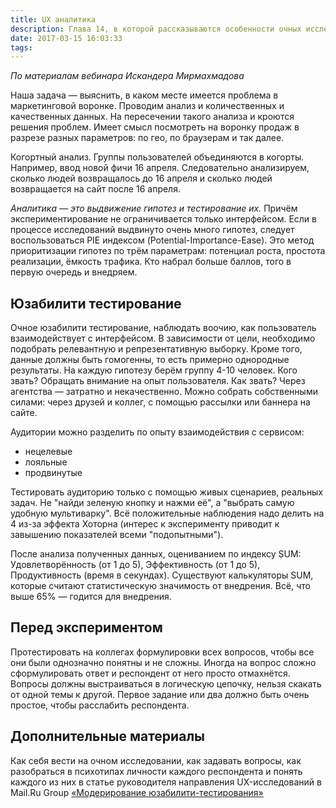 ```yaml
---
title: UX аналитика
description: Глава 14, в которой рассказываются особенности очных исследований для проверки гипотез
date: 2017-03-15 16:03:33
tags:
---
```


_По материалам вебинара Искандера Мирмахмадова_

Наша задача — выяснить, в каком месте имеется проблема в маркетинговой воронке.
Проводим анализ и количественных и качественных данных. На пересечении такого анализа и кроются решения проблем.
Имеет смысл посмотреть на воронку продаж в разрезе разных параметров: по гео, по браузерам и так далее.

Когортный анализ. Группы пользователей объединяются в когорты. Например, ввод новой фичи 16 апреля. Следовательно анализируем, сколько людей возвращалось до 16 апреля и сколько людей возвращается на сайт после 16 апреля.

_Аналитика — это выдвижение гипотез и тестирование их._ Причём экспериментирование не ограничивается только интерфейсом. 
Если в процессе исследований выдвинуто очень много гипотез, следует воспользоваться PIE индексом (Potential-Importance-Ease). Это метод приоритизации гипотез по трём параметрам: потенциал роста, простота реализации, ёмкость трафика. Кто набрал больше баллов, того в первую очередь и внедряем.

## Юзабилити тестирование

Очное юзабилити тестирование, наблюдать воочию, как пользователь взаимодействует с интерфейсом.
В зависимости от цели, необходимо подобрать релевантную и репрезентативную выборку. 
Кроме того, данные должны быть гомогенны, то есть примерно однородные результаты. На каждую гипотезу берём группу 4-10 человек.
Кого звать? Обращать внимание на опыт пользователя.
Как звать? Через агентства — затратно и некачественно. Можно собрать собственными силами: через друзей и коллег, с помощью рассылки или баннера на сайте.

Аудитории можно разделить по опыту взаимодействия с сервисом:

* нецелевые
* лояльные
* продвинутые

Тестировать аудиторию только с помощью живых сценариев, реальных задач. Не "найди зеленую кнопку и нажми её", а "выбрать самую удобную мультиварку".
Всё положительные наблюдения надо делить на 4 из-за эффекта Хоторна (интерес к эксперименту приводит к завышению показателей всеми "подопытными").

После анализа полученных данных, оцениванием по индексу SUM: Удовлетворённость (от 1 до 5), Эффективность (от 1 до 5), Продуктивность (время в секундах).
Существуют калькуляторы SUM, которые считают статистическую значимость от внедрения. Всё, что выше 65% — годится для внедрения.

## Перед экспериментом

Протестировать на коллегах формулировки всех вопросов, чтобы все они были однозначно понятны и не сложны. Иногда на вопрос сложно сформулировать ответ и респондент от него просто отмахнётся. Вопросы должны выстраиваться в логическую цепочку, нельзя скакать от одной темы к другой.
Первое задание или два должно быть очень простое, чтобы расслабить респондента. 

## Дополнительные материалы

Как себя вести на очном исследовании, как задавать вопросы, как разобраться в психотипах личности каждого респондента и понять каждого из них в статье руководителя направления UX-исследований в Mail.Ru Group [«Модерирование юзабилити-тестирования»](https://habrahabr.ru/company/mailru/blog/311378/)